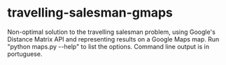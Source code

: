 # travelling-salesman-gmaps
Non-optimal solution to the travelling salesman problem, using Google's Distance Matrix API and representing results on a Google Maps map. Run "python maps.py --help" to list the options. Command line output is in portuguese.
